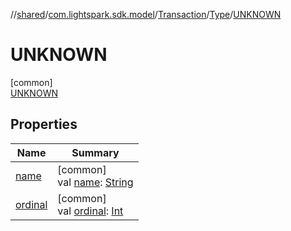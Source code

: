 //[shared](../../../../../index.md)/[com.lightspark.sdk.model](../../../index.md)/[Transaction](../../index.md)/[Type](../index.md)/[UNKNOWN](index.md)

# UNKNOWN

[common]\
[UNKNOWN](index.md)

## Properties

| Name | Summary |
|---|---|
| [name](index.md#-372974862%2FProperties%2F-132266010) | [common]<br>val [name](index.md#-372974862%2FProperties%2F-132266010): [String](https://kotlinlang.org/api/latest/jvm/stdlib/kotlin/-string/index.html) |
| [ordinal](index.md#-739389684%2FProperties%2F-132266010) | [common]<br>val [ordinal](index.md#-739389684%2FProperties%2F-132266010): [Int](https://kotlinlang.org/api/latest/jvm/stdlib/kotlin/-int/index.html) |
